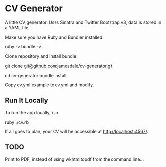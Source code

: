 CV Generator
======

A little CV generator. Uses Sinatra and Twitter Bootstrap v3, data is stored in a YAML file.

Make sure you have Ruby and Bundler installed.

ruby -v
bundle -v


Clone repository and install bundle.

git clone git@github.com:jamesdale/cv-generator.git

cd cv-generator
bundle install

Copy cv.yml.example to cv.yml and modify.

Run It Locally
--------------

To run the app locally, run

ruby ./cv.rb

If all goes to plan, your CV will be accessible at [http://localhost:4567/](http://localhost:4567/).

TODO
----

Print to PDF, instead of using wkhtmltopdf from the command line...